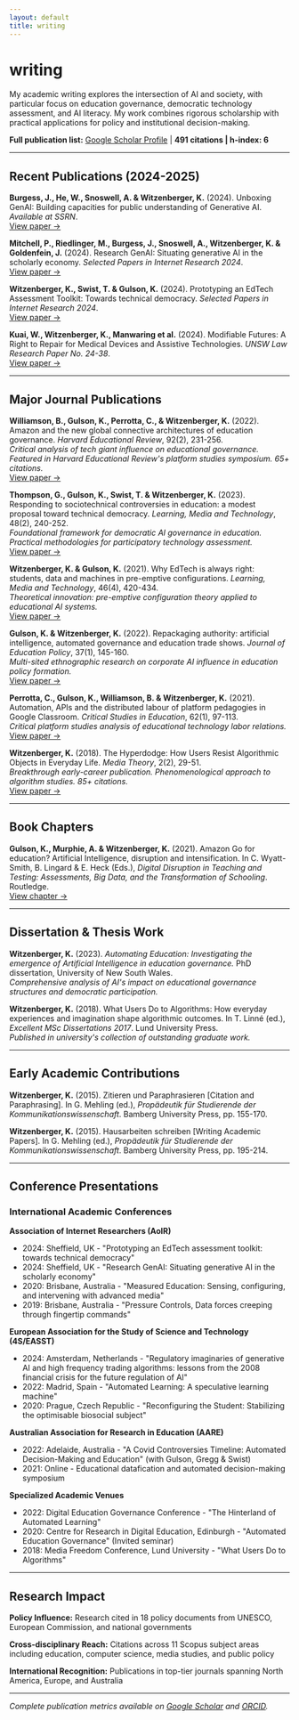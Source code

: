 ```yaml
---
layout: default
title: writing
---
```


# writing

My academic writing explores the intersection of AI and society, with particular focus on education governance, democratic technology assessment, and AI literacy. My work combines rigorous scholarship with practical applications for policy and institutional decision-making.

**Full publication list:** [Google Scholar Profile](https://scholar.google.com.au/citations?user=rzyG0ucAAAAJ&hl=en) | **491 citations | h-index: 6**


---

## Recent Publications (2024-2025)

**Burgess, J., He, W., Snoswell, A. & Witzenberger, K.** (2024). Unboxing GenAI: Building capacities for public understanding of Generative AI. *Available at SSRN*.  
[View paper →](https://ssrn.com/abstract=4920305)

**Mitchell, P., Riedlinger, M., Burgess, J., Snoswell, A., Witzenberger, K. & Goldenfein, J.** (2024). Research GenAI: Situating generative AI in the scholarly economy. *Selected Papers in Internet Research 2024*.  
[View paper →](https://spir.aoir.org/ojs/index.php/spir/article/view/14006)

**Witzenberger, K., Swist, T. & Gulson, K.** (2024). Prototyping an EdTech Assessment Toolkit: Towards technical democracy. *Selected Papers in Internet Research 2024*.  
[View paper →](https://spir.aoir.org/ojs/index.php/spir/article/view/14077)

**Kuai, W., Witzenberger, K., Manwaring et al.** (2024). Modifiable Futures: A Right to Repair for Medical Devices and Assistive Technologies. *UNSW Law Research Paper No. 24-38*.  
[View paper →](http://dx.doi.org/10.2139/ssrn.5035345)

---

## Major Journal Publications

**Williamson, B., Gulson, K., Perrotta, C., & Witzenberger, K.** (2022). Amazon and the new global connective architectures of education governance. *Harvard Educational Review*, 92(2), 231-256.  
*Critical analysis of tech giant influence on educational governance. Featured in Harvard Educational Review's platform studies symposium. 65+ citations.*  
[View paper →](https://doi.org/10.17763/1943-5045-92.2.231)

**Thompson, G., Gulson, K., Swist, T. & Witzenberger, K.** (2023). Responding to sociotechnical controversies in education: a modest proposal toward technical democracy. *Learning, Media and Technology*, 48(2), 240-252.  
*Foundational framework for democratic AI governance in education. Practical methodologies for participatory technology assessment.*  
[View paper →](https://doi.org/10.1080/17439884.2022.2126495)

**Witzenberger, K. & Gulson, K.** (2021). Why EdTech is always right: students, data and machines in pre-emptive configurations. *Learning, Media and Technology*, 46(4), 420-434.  
*Theoretical innovation: pre-emptive configuration theory applied to educational AI systems.*  
[View paper →](https://doi.org/10.1080/17439884.2021.1913181)

**Gulson, K. & Witzenberger, K.** (2022). Repackaging authority: artificial intelligence, automated governance and education trade shows. *Journal of Education Policy*, 37(1), 145-160.  
*Multi-sited ethnographic research on corporate AI influence in education policy formation.*  
[View paper →](https://doi.org/10.1080/02680939.2020.1785552)

**Perrotta, C., Gulson, K., Williamson, B. & Witzenberger, K.** (2021). Automation, APIs and the distributed labour of platform pedagogies in Google Classroom. *Critical Studies in Education*, 62(1), 97-113.  
*Critical platform studies analysis of educational technology labor relations.*  
[View paper →](https://doi.org/10.1080/17508487.2020.1855597)

**Witzenberger, K.** (2018). The Hyperdodge: How Users Resist Algorithmic Objects in Everyday Life. *Media Theory*, 2(2), 29-51.  
*Breakthrough early-career publication. Phenomenological approach to algorithm studies. 85+ citations.*  
[View paper →](https://doi.org/10.70064/mt.v2i2.954)

---

## Book Chapters

**Gulson, K., Murphie, A. & Witzenberger, K.** (2021). Amazon Go for education? Artificial Intelligence, disruption and intensification. In C. Wyatt-Smith, B. Lingard & E. Heck (Eds.), *Digital Disruption in Teaching and Testing: Assessments, Big Data, and the Transformation of Schooling*. Routledge.  
[View chapter →](https://doi.org/10.4324/9781003045793)

---

## Dissertation & Thesis Work

**Witzenberger, K.** (2023). *Automating Education: Investigating the emergence of Artificial Intelligence in education governance.* PhD dissertation, University of New South Wales.  
*Comprehensive analysis of AI's impact on educational governance structures and democratic participation.*

**Witzenberger, K.** (2018). What Users Do to Algorithms: How everyday experiences and imagination shape algorithmic outcomes. In T. Linné (ed.), *Excellent MSc Dissertations 2017*. Lund University Press.  
*Published in university's collection of outstanding graduate work.*

---

## Early Academic Contributions

**Witzenberger, K.** (2015). Zitieren und Paraphrasieren [Citation and Paraphrasing]. In G. Mehling (ed.), *Propädeutik für Studierende der Kommunikationswissenschaft*. Bamberg University Press, pp. 155-170.

**Witzenberger, K.** (2015). Hausarbeiten schreiben [Writing Academic Papers]. In G. Mehling (ed.), *Propädeutik für Studierende der Kommunikationswissenschaft*. Bamberg University Press, pp. 195-214.

---

## Conference Presentations

### International Academic Conferences

**Association of Internet Researchers (AoIR)**
- 2024: Sheffield, UK - "Prototyping an EdTech assessment toolkit: towards technical democracy"
- 2024: Sheffield, UK - "Research GenAI: Situating generative AI in the scholarly economy" 
- 2020: Brisbane, Australia - "Measured Education: Sensing, configuring, and intervening with advanced media"
- 2019: Brisbane, Australia - "Pressure Controls, Data forces creeping through fingertip commands"

**European Association for the Study of Science and Technology (4S/EASST)**
- 2024: Amsterdam, Netherlands - "Regulatory imaginaries of generative AI and high frequency trading algorithms: lessons from the 2008 financial crisis for the future regulation of AI"
- 2022: Madrid, Spain - "Automated Learning: A speculative learning machine"
- 2020: Prague, Czech Republic - "Reconfiguring the Student: Stabilizing the optimisable biosocial subject"

**Australian Association for Research in Education (AARE)**
- 2022: Adelaide, Australia - "A Covid Controversies Timeline: Automated Decision-Making and Education" (with Gulson, Gregg & Swist)
- 2021: Online - Educational datafication and automated decision-making symposium

**Specialized Academic Venues**
- 2022: Digital Education Governance Conference - "The Hinterland of Automated Learning"
- 2020: Centre for Research in Digital Education, Edinburgh - "Automated Education Governance" (Invited seminar)
- 2018: Media Freedom Conference, Lund University - "What Users Do to Algorithms"

---

## Research Impact

**Policy Influence:** Research cited in 18 policy documents from UNESCO, European Commission, and national governments

**Cross-disciplinary Reach:** Citations across 11 Scopus subject areas including education, computer science, media studies, and public policy

**International Recognition:** Publications in top-tier journals spanning North America, Europe, and Australia

---

*Complete publication metrics available on [Google Scholar](https://scholar.google.com.au/citations?user=rzyG0ucAAAAJ&hl=en) and [ORCID](https://orcid.org/0000-0002-7643-701X).*